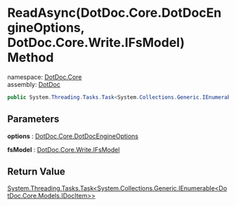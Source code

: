 ﻿# ReadAsync\(DotDoc\.Core\.DotDocEngineOptions, DotDoc\.Core\.Write\.IFsModel\) Method

namespace: [DotDoc\.Core](../../DotDoc.Core.md)<br />
assembly: [DotDoc](../../../DotDoc.md)



```csharp
public System.Threading.Tasks.Task<System.Collections.Generic.IEnumerable<DotDoc.Core.Models.IDocItem>> ReadAsync(DotDoc.Core.DotDocEngineOptions options ,DotDoc.Core.Write.IFsModel fsModel);
```

## Parameters

__options__ : [DotDoc\.Core\.DotDocEngineOptions](../../../DotDoc/DotDoc.Core/DotDocEngineOptions.md)



__fsModel__ : [DotDoc\.Core\.Write\.IFsModel](../../../DotDoc/DotDoc.Core.Write/IFsModel.md)



## Return Value

[System\.Threading\.Tasks\.Task\<System\.Collections\.Generic\.IEnumerable\<DotDoc\.Core\.Models\.IDocItem\>\>](https://docs.microsoft.com/ja-jp/dotnet/api/System.Threading.Tasks.Task-1)



